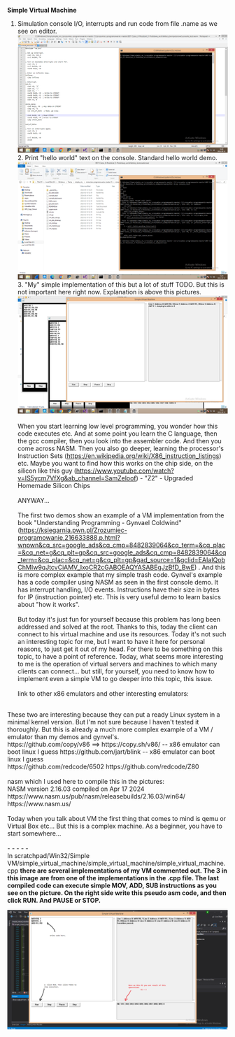 <b>Simple Virtual Machine</b><br />
1. Simulation console I/O, interrupts and run code from file .name as we see on editor.<br />
![dump](https://github.com/KarolDuracz/scratchpad/blob/main/Win32/Simple%20VM/output_vm_console_test.gif?raw=true)
<br />2. Print "hello world" text on the console. Standard hello world demo. <br />
![dump](https://github.com/KarolDuracz/scratchpad/blob/main/Win32/Simple%20VM/output_vm_hello_world.gif?raw=true)
<br />3. "My" simple implementation of this but a lot of stuff TODO. But this is not important here right now. Explanation is above this pictures. <br />
![dump](https://github.com/KarolDuracz/scratchpad/blob/main/Win32/Simple%20VM/output_simple_vm_win32.gif?raw=true)
<br /><br />
When you start learning low level programming, you wonder how this code executes etc. And at some point you learn the C language, then the gcc compiler, then you look into the assembler code. And then you come across NASM. Then you also go deeper, learning the processor's Instruction Sets (https://en.wikipedia.org/wiki/X86_instruction_listings) etc. Maybe you want to find how this works on the chip side, on the silicon like this guy (https://www.youtube.com/watch?v=IS5ycm7VfXg&ab_channel=SamZeloof) - "Z2" - Upgraded Homemade Silicon Chips
<br /><br />
ANYWAY...
<br /><br />
The first two demos show an example of a VM implementation from the book "Understanding Programming - Gynvael Coldwind" (https://ksiegarnia.pwn.pl/Zrozumiec-programowanie,216633888,p.html?wnpwn&cq_src=google_ads&cq_cmp=8482839064&cq_term=&cq_plac=&cq_net=g&cq_plt=gp&cq_src=google_ads&cq_cmp=8482839064&cq_term=&cq_plac=&cq_net=g&cq_plt=gp&gad_source=1&gclid=EAIaIQobChMIw9qJtcvCiAMV_IxoCR2cGABOEAQYASABEgJzBfD_BwE) . And this is more complex example that my simple trash code. Gynvel's example has a code compiler using NASM as seen in the first console demo. It has interrupt handling, I/O events. Instructions have their size in bytes for IP (instruction pointer) etc. This is very useful demo to learn basics about "how it works".
<br /><br />
But today it's just fun for yourself because this problem has long been addressed and solved at the root. Thanks to this, today the client can connect to his virtual machine and use its resources. Today it's not such an interesting topic for me, but I want to have it here for personal reasons, to just get it out of my head. For there to be something on this topic, to have a point of reference. Today, what seems more interesting to me is the operation of virtual servers and machines to which many clients can connect... but still, for yourself, you need to know how to implement even a simple VM to go deeper into this topic, this issue.
<br /><br />
link to other x86 emulators and other interesting emulators:
<br />
These two are interesting because they can put a ready Linux system in a minimal kernel version. But I'm not sure because I haven't tested it thoroughly. But this is already a much more complex example of a VM / emulator than my demos and gynvel's.
<br />
https://github.com/copy/v86 ==> https://copy.sh/v86/ -- x86 emulator can boot linux I guess
https://github.com/jart/blink -- x86 emulator can boot linux I guess
<br />
https://github.com/redcode/6502
https://github.com/redcode/Z80
<br /><br />
nasm which I used here to compile this in the pictures: <br /> 
NASM version 2.16.03 compiled on Apr 17 2024
https://www.nasm.us/pub/nasm/releasebuilds/2.16.03/win64/
https://www.nasm.us/
<br /><br />
Today when you talk about VM the first thing that comes to mind is qemu or Virtual Box etc... But this is a complex machine. As a beginner, you have to start somewhere...
<br /><br />
 - - - - - 
 <br />
 In scratchpad/Win32/Simple VM/simple_virtual_machine/simple_virtual_machine/simple_virtual_machine.cpp
<b>there are several implementations of my VM commented out. The 3 in this image are from one of the implementations in the .cpp file. The last compiled code can execute simple MOV, ADD, SUB instructions as you see on the picture. On the right side write this pseudo asm code, and then click RUN. And PAUSE or STOP.<b/>

![dump](https://raw.githubusercontent.com/KarolDuracz/scratchpad/main/Win32/Simple%20VM/54%20-%2014-09-2024%20-%20vm%20cd.png)
